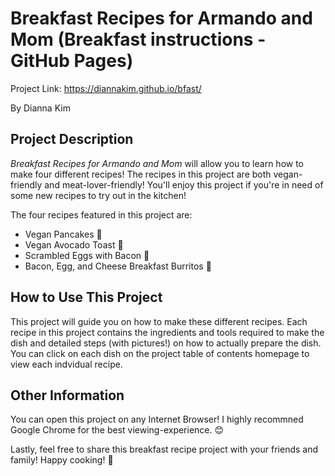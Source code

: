 # Breakfast Recipes for Armando and Mom (Breakfast instructions - GitHub Pages)
Project Link: https://diannakim.github.io/bfast/

By Dianna Kim

## **Project Description**
*Breakfast Recipes for Armando and Mom* will allow you to learn how to make four different recipes! The recipes in this project are both vegan-friendly and meat-lover-friendly! You'll enjoy this project if you're in need of some new recipes to try out in the kitchen! 

The four recipes featured in this project are: 
  - Vegan Pancakes 🥞
  - Vegan Avocado Toast 🍞
  - Scrambled Eggs with Bacon 🍳
  - Bacon, Egg, and Cheese Breakfast Burritos 🌯


## **How to Use This Project**
This project will guide you on how to make these different recipes. Each recipe in this project contains the ingredients and tools required to make the dish and detailed steps (with pictures!) on how to actually prepare the dish. You can click on each dish on the project table of contents homepage to view each indvidual recipe.


## **Other Information**
You can open this project on any Internet Browser! I highly recommned Google Chrome for the best viewing-experience. 😊

Lastly, feel free to share this breakfast recipe project with your friends and family! Happy cooking! 🍴